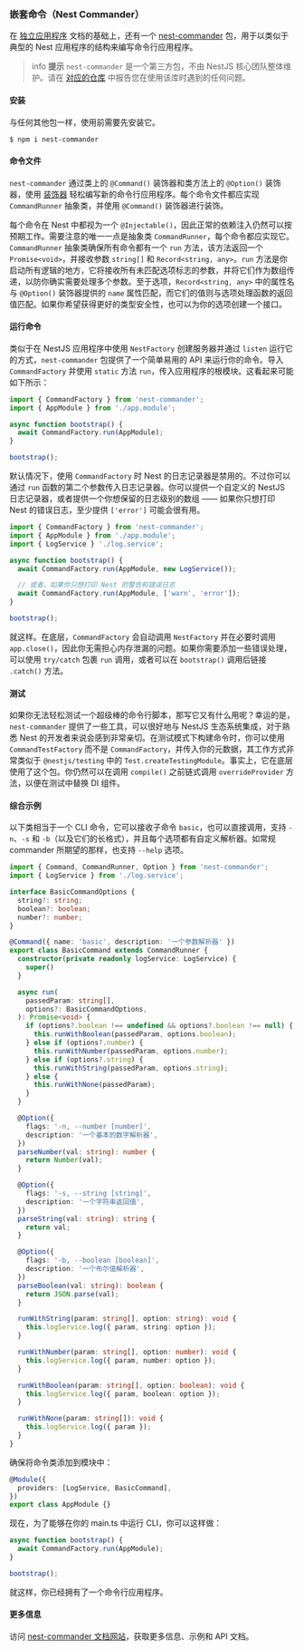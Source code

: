 ### 嵌套命令（Nest Commander）

在 [独立应用程序](/standalone-applications) 文档的基础上，还有一个 [nest-commander](https://jmcdo29.github.io/nest-commander) 包，用于以类似于典型的 Nest 应用程序的结构来编写命令行应用程序。

> info **提示** `nest-commander` 是一个第三方包，不由 NestJS 核心团队整体维护。请在 [对应的仓库](https://github.com/jmcdo29/nest-commander/issues/new/choose) 中报告您在使用该库时遇到的任何问题。

#### 安装

与任何其他包一样，使用前需要先安装它。

```bash
$ npm i nest-commander
```

#### 命令文件

`nest-commander` 通过类上的 `@Command()` 装饰器和类方法上的 `@Option()` 装饰器，使用 [装饰器](https://www.typescriptlang.org/docs/handbook/decorators.html) 轻松编写新的命令行应用程序。每个命令文件都应实现 `CommandRunner` 抽象类，并使用 `@Command()` 装饰器进行装饰。

每个命令在 Nest 中都视为一个 `@Injectable()`，因此正常的依赖注入仍然可以按预期工作。需要注意的唯一一点是抽象类 `CommandRunner`，每个命令都应实现它。`CommandRunner` 抽象类确保所有命令都有一个 `run` 方法，该方法返回一个 `Promise<void>`，并接收参数 `string[]` 和 `Record<string, any>`。`run` 方法是你启动所有逻辑的地方，它将接收所有未匹配选项标志的参数，并将它们作为数组传递，以防你确实需要处理多个参数。至于选项，`Record<string, any>` 中的属性名与 `@Option()` 装饰器提供的 `name` 属性匹配，而它们的值则与选项处理函数的返回值匹配。如果你希望获得更好的类型安全性，也可以为你的选项创建一个接口。

#### 运行命令

类似于在 NestJS 应用程序中使用 `NestFactory` 创建服务器并通过 `listen` 运行它的方式，`nest-commander` 包提供了一个简单易用的 API 来运行你的命令。导入 `CommandFactory` 并使用 `static` 方法 `run`，传入应用程序的根模块。这看起来可能如下所示：

```ts
import { CommandFactory } from 'nest-commander';
import { AppModule } from './app.module';

async function bootstrap() {
  await CommandFactory.run(AppModule);
}

bootstrap();
```

默认情况下，使用 `CommandFactory` 时 Nest 的日志记录器是禁用的。不过你可以通过 `run` 函数的第二个参数传入日志记录器。你可以提供一个自定义的 NestJS 日志记录器，或者提供一个你想保留的日志级别的数组 —— 如果你只想打印 Nest 的错误日志，至少提供 `['error']` 可能会很有用。

```ts
import { CommandFactory } from 'nest-commander';
import { AppModule } from './app.module';
import { LogService } './log.service';

async function bootstrap() {
  await CommandFactory.run(AppModule, new LogService());

  // 或者，如果你只想打印 Nest 的警告和错误日志
  await CommandFactory.run(AppModule, ['warn', 'error']);
}

bootstrap();
```

就这样。在底层，`CommandFactory` 会自动调用 `NestFactory` 并在必要时调用 `app.close()`，因此你无需担心内存泄漏的问题。如果你需要添加一些错误处理，可以使用 `try/catch` 包裹 `run` 调用，或者可以在 `bootstrap()` 调用后链接 `.catch()` 方法。

#### 测试

如果你无法轻松测试一个超级棒的命令行脚本，那写它又有什么用呢？幸运的是，`nest-commander` 提供了一些工具，可以很好地与 NestJS 生态系统集成，对于熟悉 Nest 的开发者来说会感到非常亲切。在测试模式下构建命令时，你可以使用 `CommandTestFactory` 而不是 `CommandFactory`，并传入你的元数据，其工作方式非常类似于 `@nestjs/testing` 中的 `Test.createTestingModule`。事实上，它在底层使用了这个包。你仍然可以在调用 `compile()` 之前链式调用 `overrideProvider` 方法，以便在测试中替换 DI 组件。

#### 综合示例

以下类相当于一个 CLI 命令，它可以接收子命令 `basic`，也可以直接调用，支持 `-n`、`-s` 和 `-b`（以及它们的长格式），并且每个选项都有自定义解析器。如常规 commander 所期望的那样，也支持 `--help` 选项。

```ts
import { Command, CommandRunner, Option } from 'nest-commander';
import { LogService } from './log.service';

interface BasicCommandOptions {
  string?: string;
  boolean?: boolean;
  number?: number;
}

@Command({ name: 'basic', description: '一个参数解析器' })
export class BasicCommand extends CommandRunner {
  constructor(private readonly logService: LogService) {
    super()
  }

  async run(
    passedParam: string[],
    options?: BasicCommandOptions,
  ): Promise<void> {
    if (options?.boolean !== undefined && options?.boolean !== null) {
      this.runWithBoolean(passedParam, options.boolean);
    } else if (options?.number) {
      this.runWithNumber(passedParam, options.number);
    } else if (options?.string) {
      this.runWithString(passedParam, options.string);
    } else {
      this.runWithNone(passedParam);
    }
  }

  @Option({
    flags: '-n, --number [number]',
    description: '一个基本的数字解析器',
  })
  parseNumber(val: string): number {
    return Number(val);
  }

  @Option({
    flags: '-s, --string [string]',
    description: '一个字符串返回值',
  })
  parseString(val: string): string {
    return val;
  }

  @Option({
    flags: '-b, --boolean [boolean]',
    description: '一个布尔值解析器',
  })
  parseBoolean(val: string): boolean {
    return JSON.parse(val);
  }

  runWithString(param: string[], option: string): void {
    this.logService.log({ param, string: option });
  }

  runWithNumber(param: string[], option: number): void {
    this.logService.log({ param, number: option });
  }

  runWithBoolean(param: string[], option: boolean): void {
    this.logService.log({ param, boolean: option });
  }

  runWithNone(param: string[]): void {
    this.logService.log({ param });
  }
}
```

确保将命令类添加到模块中：

```ts
@Module({
  providers: [LogService, BasicCommand],
})
export class AppModule {}
```

现在，为了能够在你的 main.ts 中运行 CLI，你可以这样做：

```ts
async function bootstrap() {
  await CommandFactory.run(AppModule);
}

bootstrap();
```

就这样，你已经拥有了一个命令行应用程序。

#### 更多信息

访问 [nest-commander 文档网站](https://jmcdo29.github.io/nest-commander)，获取更多信息、示例和 API 文档。